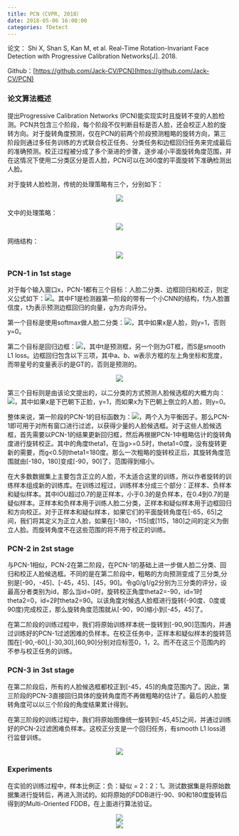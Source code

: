 ```yaml
---
title: PCN（CVPR, 2018）
date: 2018-05-06 16:00:00
categories: fDetect
---
```


<script type="text/javascript" src="http://cdn.mathjax.org/mathjax/latest/MathJax.js?config=default"></script>

论文： Shi X, Shan S, Kan M, et al. Real-Time Rotation-Invariant Face Detection with Progressive Calibration Networks[J]. 2018.

Github：[https://github.com/Jack-CV/PCN](https://github.com/Jack-CV/PCN)

### 论文算法概述

   提出Progressive Calibration Networks (PCN)能实现实时且旋转不变的人脸检测。PCN共包含三个阶段，每个阶段不仅判断目标是否人脸，还会校正人脸的旋转方向。对于旋转角度预测，仅在PCN的前两个阶段预测粗略的旋转方向，第三阶段则通过多任务训练的方式联合校正任务、分类任务和边框回归任务来完成最后的准确预测。校正过程被分成了多个渐进的步骤，逐步减小平面旋转角度范围，并在这情况下使用二分类区分是否人脸，PCN可以在360度的平面旋转下准确检测出人脸。

   对于旋转人脸检测，传统的处理策略有三个，分别如下：

<center><img src="{{ site.baseurl }}/images/pdDetect/pcn1.png"></center>

   文中的处理策略：
   
<center><img src="{{ site.baseurl }}/images/pdDetect/pcn2.png"></center>

   网络结构：
   
<center><img src="{{ site.baseurl }}/images/pdDetect/pcn3.png"></center>
   
### PCN-1 in 1st stage

   对于每个输入窗口x，PCN-1都有三个目标：人脸二分类、边框回归和校正，则定义公式如下：<img src="{{ site.baseurl }}/images/pdDetect/pcn4.png">。其中F1是检测器第一阶段的带有一个小CNN的结构，f为人脸置信度，t为表示预测边框回归的向量，g为方向评分。

   第一个目标是使用softmax做人脸二分类：<img src="{{ site.baseurl }}/images/pdDetect/pcn5.png">，其中如果x是人脸，则y=1，否则y=0。

   第二个目标是回归边框：<img src="{{ site.baseurl }}/images/pdDetect/pcn6.png">，其中t是预测框，另一个则为GT框，而S是smooth L1 loss。边框回归包含以下三项，其中a、b、w表示方框的左上角坐标和宽度，而带星号的变量表示的是GT的，否则是预测的。

<center><img src="{{ site.baseurl }}/images/pdDetect/pcn7.png"></center>

   第三个目标则是由该论文提出的，以二分类的方式预测人脸候选框的大概方向：<img src="{{ site.baseurl }}/images/pdDetect/pcn8.png">，其中如果x是下巴朝下正脸，y=1，而如果x为下巴朝上倒立的人脸，则y=0。

   整体来说，第一阶段的PCN-1的目标函数为：<img src="{{ site.baseurl }}/images/pdDetect/pcn9.png">，两个入为平衡因子。那么PCN-1即可用于对所有窗口进行过滤，以获得少量的人脸候选框。对于这些人脸候选框，首先需要以PCN-1的结果更新回归框，然后再根据PCN-1中粗略估计的旋转角度进行旋转校正。其中的角度theta1，在当g>=0.5时，theta1=0度，没有旋转更新的需要，而g<0.5则theta1=180度。那么一次粗略的旋转校正后，其旋转角度范围就由[-180，180]变成[-90，90]了，范围得到缩小。

   在大多数数据集上主要包含正立的人脸，不太适合这里的训练，所以作者旋转的训练样本组成新的训练库。在训练过程过，训练样本分成三个部分：正样本、负样本和疑似样本。其中IOU超过0.7的是正样本，小于0.3的是负样本，在0.4到0.7的是疑似样本。正样本和负样本用于训练人脸二分类，正样本和疑似样本用于边框回归和方向校正。对于正样本和疑似样本，如果它们的平面旋转角度在[-65，65]之间，我们将其定义为正立人脸，如果在[-180，-115]或[115，180]之间的定义为倒立人脸。而旋转角度不在这些范围的将不用于校正的训练。

### PCN-2 in 2st stage

   与PCN-1相似，PCN-2在第二阶段，在PCN-1的基础上进一步做人脸二分类、回归和校正人脸候选框。不同的是在第二阶段中，粗略的方向预测变成了三分类,分别是[-90，-45]、[-45，45]、[45，90]。令g0/g1/g2分别为三分类的评分，设最高分者类别为id，那么当id=0时，旋转校正角度theta2=-90，id=1时theta2=0，id=2时theta2=90。以该角度对候选人脸框进行旋转(-90度、0度或90度)完成校正，那么旋转角度范围就从[-90，90]缩小到[-45，45]了。

   在第二阶段的训练过程中，我们将原始训练样本统一旋转到[-90,90]范围内，并通过训练好的PCN-1过滤困难的负样本。在校正任务中，正样本和疑似样本的旋转范围在[-90,-60],[-30,30],[60,90]分别对应标签0，1，2。而不在这三个范围内的不参与校正任务的训练。

### PCN-3 in 3st stage

   在第二阶段后，所有的人脸候选框都校正到[-45，45]的角度范围内了。因此，第三阶段的PCN-3直接回归具体的旋转角度而不再做粗略的估计了。最后的人脸旋转角度可以以三个阶段的角度结果累计得到。

   在第三阶段的训练过程中，我们将原始图像统一旋转到[-45,45]之间，并通过训练好的PCN-2过滤困难负样本。这校正分支是一个回归任务，有smooth L1 loss进行监督训练。
   
<center><img src="{{ site.baseurl }}/images/pdDetect/pcn10.png"></center>

### Experiments
 
   在实验的训练过程中，样本比例正：负：疑似 = 2：2：1。测试数据集是将原始数据集进行旋转后，再进入测试的。如将原始的FDDB进行-90、90和180度旋转后得到的Multi-Oriented FDDB，在上面进行算法验证。

<center><img src="{{ site.baseurl }}/images/pdDetect/pcn11.png"></center>
   
<center><img src="{{ site.baseurl }}/images/pdDetect/pcn12.png"></center>


